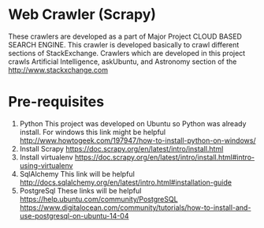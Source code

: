 # Web Crawler (Scrapy)
These crawlers are developed as a part of Major Project CLOUD BASED SEARCH ENGINE. This crawler is developed basically to crawl different sections of StackExchange.
Crawlers which are developed in this project crawls Artificial Intelligence, askUbuntu, and Astronomy section of the http://www.stackxchange.com
 
# Pre-requisites
1. Python
This project was developed on Ubuntu so Python was already install. For windows this link might be helpful http://www.howtogeek.com/197947/how-to-install-python-on-windows/
2. Install Scrapy
https://doc.scrapy.org/en/latest/intro/install.html
3. Install virtualenv
https://doc.scrapy.org/en/latest/intro/install.html#intro-using-virtualenv
4. SqlAlchemy
This link will be helpful
http://docs.sqlalchemy.org/en/latest/intro.html#installation-guide
5. PostgreSql
These links will be helpful
https://help.ubuntu.com/community/PostgreSQL
https://www.digitalocean.com/community/tutorials/how-to-install-and-use-postgresql-on-ubuntu-14-04
